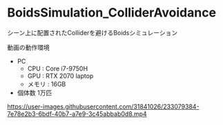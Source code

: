 # BoidsSimulation_ColliderAvoidance

シーン上に配置されたColliderを避けるBoidsシミュレーション

動画の動作環境
* PC
  * CPU : Core i7-9750H
  * GPU : RTX 2070 laptop
  * メモリ : 16GB
* 個体数 1万匹

https://user-images.githubusercontent.com/31841026/233079384-7e78e2b3-6bdf-40b7-a7e9-3c45abbab0d8.mp4

